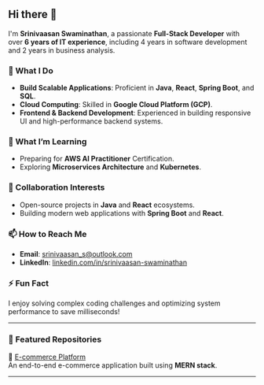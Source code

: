 ## Hi there 👋

I'm **Srinivaasan Swaminathan**, a passionate **Full-Stack Developer** with over **6 years of IT experience**, including 4 years in software development and 2 years in business analysis.  

### 🔭 What I Do  
- **Build Scalable Applications**: Proficient in **Java**, **React**, **Spring Boot**, and **SQL**.  
- **Cloud Computing**: Skilled in **Google Cloud Platform (GCP)**.  
- **Frontend & Backend Development**: Experienced in building responsive UI and high-performance backend systems.  

### 🌱 What I’m Learning  
- Preparing for **AWS AI Practitioner** Certification.  
- Exploring **Microservices Architecture** and **Kubernetes**.  

### 👯 Collaboration Interests  
- Open-source projects in **Java** and **React** ecosystems.  
- Building modern web applications with **Spring Boot** and **React**.  

### 📫 How to Reach Me  
- **Email**: [srinivaasan_s@outlook.com](mailto:srinivaasan_s@outlook.com)  
- **LinkedIn**: [linkedin.com/in/srinivaasan-swaminathan](https://www.linkedin.com/in/srinivaasan-s/)  

### ⚡ Fun Fact  
I enjoy solving complex coding challenges and optimizing system performance to save milliseconds!  

---

### 📌 Featured Repositories  
🌟 [E-commerce Platform](https://github.com/srini-code-bytes/ecommerce-platform-mern)  
An end-to-end e-commerce application built using **MERN stack**.  

---
